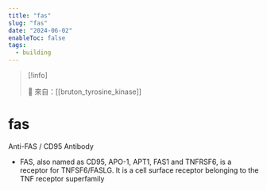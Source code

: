```yaml
---
title: "fas"
slug: "fas"
date: "2024-06-02"
enableToc: false
tags:
  - building
---
```


> [!info]
>
> 🌱 來自：[[bruton_tyrosine_kinase]]

# fas

Anti-FAS / CD95 Antibody

- FAS, also named as CD95, APO-1, APT1, FAS1 and TNFRSF6, is a receptor for TNFSF6/FASLG. It is a cell surface receptor belonging to the TNF receptor superfamily
